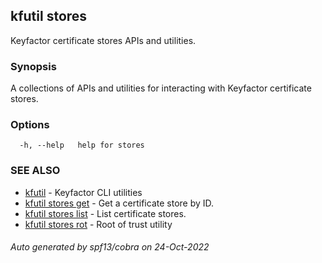 ## kfutil stores

Keyfactor certificate stores APIs and utilities.

### Synopsis

A collections of APIs and utilities for interacting with Keyfactor certificate stores.

### Options

```
  -h, --help   help for stores
```

### SEE ALSO

* [kfutil](kfutil.md)	 - Keyfactor CLI utilities
* [kfutil stores get](kfutil_stores_get.md)	 - Get a certificate store by ID.
* [kfutil stores list](kfutil_stores_list.md)	 - List certificate stores.
* [kfutil stores rot](kfutil_stores_rot.md)	 - Root of trust utility

###### Auto generated by spf13/cobra on 24-Oct-2022
